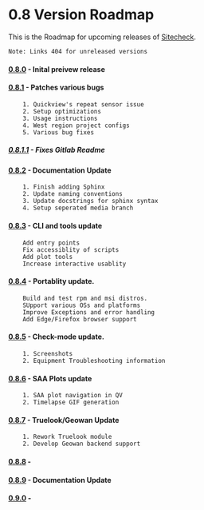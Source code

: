 # 0.8 Version Roadmap  
This is the Roadmap for upcoming releases of [Sitecheck](https://pypi.org/project/sitecheck/).

```
Note: Links 404 for unreleased versions 
```
#### [0.8.0](https://pypi.org/project/sitecheck/0.8.0/) - Inital preivew release  
#### [0.8.1](https://pypi.org/project/sitecheck/0.8.1/) - Patches various bugs   
        1. Quickview's repeat sensor issue
        2. Setup optimizations
        3. Usage instructions
        4. West region project configs
        5. Various bug fixes
##### [0.8.1.1](https://pypi.org/project/sitecheck/0.8.1.1/) - Fixes Gitlab Readme     
#### [0.8.2](https://pypi.org/project/sitecheck/0.8.2/) - Documentation Update    
        1. Finish adding Sphinx  
        2. Update naming conventions  
        3. Update docstrings for sphinx syntax  
        4. Setup seperated media branch
#### [0.8.3](https://pypi.org/project/sitecheck/0.8.3/) - CLI and tools update   
        Add entry points  
        Fix accessiblity of scripts    
        Add plot tools
        Increase interactive usablity  
#### [0.8.4](https://pypi.org/project/sitecheck/0.8.4/) - Portablity update.   
        Build and test rpm and msi distros.  
        SUpport various OSs and platforms     
        Improve Exceptions and error handling    
        Add Edge/Firefox browser support 
#### [0.8.5](https://pypi.org/project/sitecheck/0.8.5/) - Check-mode update.
        1. Screenshots
        2. Equipment Troubleshooting information 
#### [0.8.6](https://pypi.org/project/sitecheck/0.8.6/) - SAA Plots update
        1. SAA plot navigation in QV
        2. Timelapse GIF generation       
#### [0.8.7](https://pypi.org/project/sitecheck/0.8.7/) - Truelook/Geowan Update
        1. Rework Truelook module
        2. Develop Geowan backend support
#### [0.8.8](https://pypi.org/project/sitecheck/0.8.8/) -  
#### [0.8.9](https://pypi.org/project/sitecheck/0.8.9/) - Documentation Update    
#### [0.9.0](https://pypi.org/project/sitecheck/0.9.0/) -   
